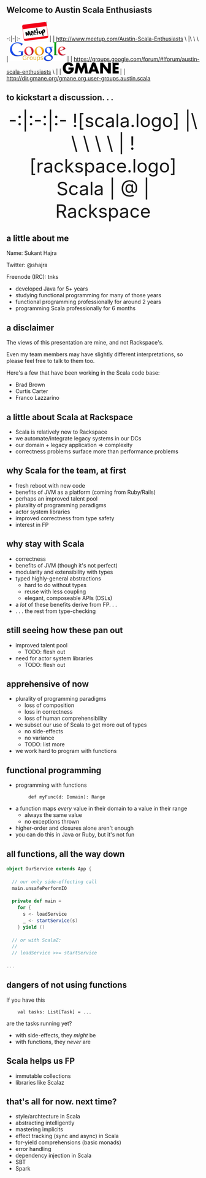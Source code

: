 Welcome to Austin Scala Enthusiasts
-----------------------------------

-:|-|:-
![meetup.logo] | | <http://www.meetup.com/Austin-Scala-Enthusiasts>
\ |\ \ \ |
![googlegroup.logo] | | <https://groups.google.com/forum/#!forum/austin-scala-enthusiasts>
\ | |
![gmane.logo] | | <http://dir.gmane.org/gmane.org.user-groups.austin.scala>

[meetup.logo]: images/logo.meetup.png
[googlegroup.logo]: images/logo.google_groups.png
[gmane.logo]: images/logo.gmane.png


to kickstart a discussion. . .
------------------------------

<font size=30>
<center>
-:|:-:|:-
![scala.logo] |\ \ \ \ \ | ![rackspace.logo]
Scala | @ | Rackspace
</center>
</font>

[scala.logo]: images/logo.scala.png
[rackspace.logo]: images/logo.rackspace.png


a little about me
-----------------

Name: Sukant Hajra

Twitter: @shajra

Freenode (IRC): tnks

- developed Java for 5+ years
- studying functional programming for many of those years
- functional programming professionally for around 2 years
- programming Scala professionally for 6 months


a disclaimer
------------

The views of this presentation are mine, and not Rackspace's.

Even my team members may have slightly different interpretations, so please
feel free to talk to them too.

Here's a few that have been working in the Scala code base:

- Brad Brown
- Curtis Carter
- Franco Lazzarino



a little about Scala at Rackspace
---------------------------------

- Scala is relatively new to Rackspace
- we automate/integrate legacy systems in our DCs
- our domain + legacy application ⇒ complexity
- correctness problems surface more than performance problems


why Scala for the team, at first
--------------------------------

- fresh reboot with new code
- benefits of JVM as a platform (coming from Ruby/Rails)
- perhaps an improved talent pool
- plurality of programming paradigms
- actor system libraries
- improved correctness from type safety
- interest in FP


why stay with Scala
-------------------

- correctness
- benefits of JVM (though it's not perfect)
- modularity and extensibility with types
- typed highly-general abstractions
    - hard to do without types
    - reuse with less coupling
    - elegant, composeable APIs (DSLs)
- a _lot_ of these benefits derive from FP. . .
- . . . the rest from type-checking


still seeing how these pan out
------------------------------

- improved talent pool
    - TODO: flesh out
- need for actor system libraries
    - TODO: flesh out


apprehensive of now
-------------------

- plurality of programming paradigms
    - loss of composition
    - loss in correctness
    - loss of human comprehensibility
- we subset our use of Scala to get more out of types
    - no side-effects
    - no variance
    - TODO: list more
- we work hard to program with functions


functional programming
----------------------

- programming with functions

~~~~ {.scala}
        def myFunc(d: Domain): Range
~~~~

- a function maps _every_ value in their domain to a value in their
  range
    - always the same value
    - no exceptions thrown
- higher-order and closures alone aren't enough
- you can do this in Java or Ruby, but it's not fun


all functions, all the way down
-------------------------------

~~~~ {.scala .numberLines}
object OurService extends App {

  // our only side-effecting call
  main.unsafePerformIO

  private def main =
    for {
      s <- loadService
      _ <- startService(s)
    } yield ()

  // or with ScalaZ:
  //
  // loadService >>= startService

...

~~~~


dangers of not using functions
------------------------------

If you have this

~~~~ {.scala}
    val tasks: List[Task] = ...
~~~~

are the tasks running yet?

- with side-effects, they _might_ be
- with functions, they _never_ are


Scala helps us FP
-----------------
- immutable collections
- libraries like Scalaz


that's all for now. next time?
------------------------------

- style/archtecture in Scala
- abstracting intelligently
- mastering implicits
- effect tracking (sync and async) in Scala
- for-yield comprehensions (basic monads)
- error handling
- dependency injection in Scala
- SBT
- Spark
